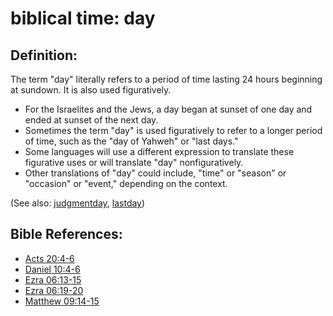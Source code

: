 # biblical time: day #

## Definition: ##

The term "day" literally refers to a period of time lasting 24 hours beginning at sundown. It is also used figuratively.

* For the Israelites and the Jews, a day began at sunset of one day and ended at sunset of the next day.
* Sometimes the term "day" is used figuratively to refer to a longer period of time, such as the "day of Yahweh" or "last days."
* Some languages will use a different expression to translate these figurative uses or will translate "day" nonfiguratively.
* Other translations of "day" could include, "time" or "season" or "occasion" or "event," depending on the context.

(See also: [judgmentday](../kt/judgmentday.md), [lastday](../kt/lastday.md))

## Bible References: ##

* [Acts 20:4-6](https://door43.org/en/bible/notes/act/20/04)
* [Daniel 10:4-6](https://door43.org/en/bible/notes/dan/10/04)
* [Ezra 06:13-15](https://door43.org/en/bible/notes/ezr/06/13)
* [Ezra 06:19-20](https://door43.org/en/bible/notes/ezr/06/19)
* [Matthew 09:14-15](https://door43.org/en/bible/notes/mat/09/14)

